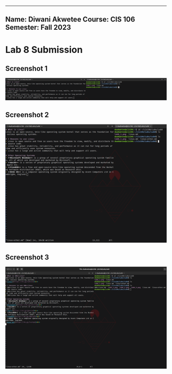 ----
Name: Diwani Akwetee
Course: CIS 106
Semester: Fall 2023
----

# Lab 8 Submission

## Screenshot 1 
![](lab8_1.png)<br>

## Screenshot 2 
![](lab8_2.png)<br>

## Screenshot 3
![](lab8_3.png)<br>